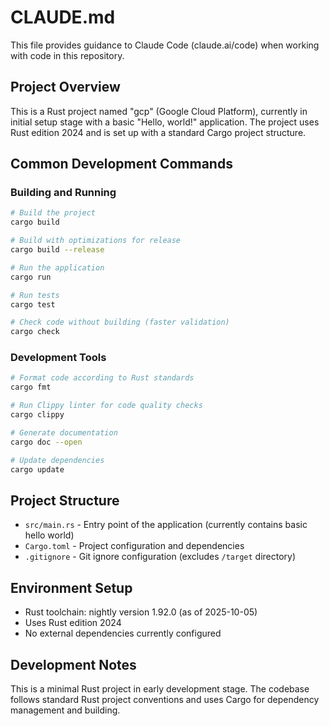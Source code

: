 ﻿# CLAUDE.md

This file provides guidance to Claude Code (claude.ai/code) when working with code in this repository.

## Project Overview

This is a Rust project named "gcp" (Google Cloud Platform), currently in initial setup stage with a basic "Hello, world!" application. The project uses Rust edition 2024 and is set up with a standard Cargo project structure.

## Common Development Commands

### Building and Running
```bash
# Build the project
cargo build

# Build with optimizations for release
cargo build --release

# Run the application
cargo run

# Run tests
cargo test

# Check code without building (faster validation)
cargo check
```

### Development Tools
```bash
# Format code according to Rust standards
cargo fmt

# Run Clippy linter for code quality checks
cargo clippy

# Generate documentation
cargo doc --open

# Update dependencies
cargo update
```

## Project Structure

- `src/main.rs` - Entry point of the application (currently contains basic hello world)
- `Cargo.toml` - Project configuration and dependencies
- `.gitignore` - Git ignore configuration (excludes `/target` directory)

## Environment Setup

- Rust toolchain: nightly version 1.92.0 (as of 2025-10-05)
- Uses Rust edition 2024
- No external dependencies currently configured

## Development Notes

This is a minimal Rust project in early development stage. The codebase follows standard Rust project conventions and uses Cargo for dependency management and building.
